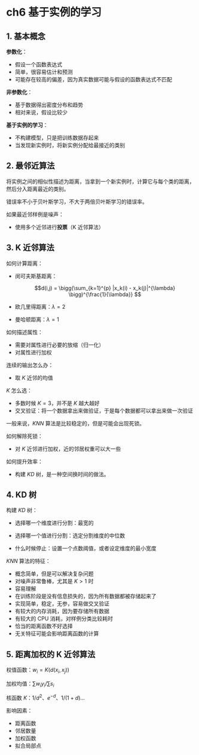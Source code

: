 # ch6 基于实例的学习

## 1. 基本概念

**参数化**：

- 假设一个函数表达式
- 简单，很容易估计和预测
- 可能存在较高的偏差，因为真实数据可能与假设的函数表达式不匹配

**非参数化**：

- 基于数据得出密度分布和趋势
- 相对来说，假设比较少

**基于实例的学习**：

- 不构建模型，只是把训练数据存起来
- 当发现新实例时，将新实例分配给最接近的类别

## 2. 最邻近算法

将实例之间的相似性描述为距离，当拿到一个新实例时，计算它与每个类的距离，然后分入距离最近的类别。

错误率不小于贝叶斯学习，不大于两倍贝叶斯学习的错误率。

如果最近邻样例是噪声：

- 使用多个近邻进行**投票**（K 近邻算法）

## 3. K 近邻算法

如何计算距离：

- 闵可夫斯基距离：

    $$d(i,j) = \bigg(\sum_{k=1}^{p} |x_k(i) - x_k(j)|^{\lambda} \bigg)^{\frac{1}{\lambda}} $$

- 欧几里得距离：$\lambda = 2$

- 曼哈顿距离：$\lambda = 1$

如何描述属性：

- 需要对属性进行必要的放缩（归一化）
- 对属性进行加权

连续的输出怎么办：

- 取 $K$ 近邻的均值

$K$ 怎么选：

- 多数时候 $K = 3$，并不是 $K$ 越大越好
- 交叉验证：将一个数据拿出来做验证，于是每个数据都可以拿出来做一次验证

一般来说，$KNN$ 算法是比较稳定的，但是可能会出现死锁。

如何解除死锁：

- 对 $K$ 近邻进行加权，近的邻居权重可以大一些

如何提升效率：

- 构建 $KD$ 树，是一种空间换时间的做法。

## 4. KD 树

构建 $KD$ 树：

- 选择哪一个维度进行分割：最宽的

- 选择哪一个值进行分割：选定分割维度的中位数

- 什么时候停止：设置一个点数阈值，或者设定维度的最小宽度

$KNN$ 算法的特征：

- 概念简单，但是可以解决复杂问题
- 对噪声非常鲁棒，尤其是 $K>1$ 时
- 容易理解
- 在训练阶段是没有信息损失的，因为所有数据都被存储起来了
- 实现简单，稳定，无参，容易做交叉验证
- 有较大的内存消耗，因为要存储所有数据
- 有较大的 CPU 消耗，对样例分类比较耗时
- 恰当的距离函数不好选择
- 无关特征可能会影响距离函数的计算

## 5. 距离加权的 K 近邻算法

权值函数：$w_i = K(d(x_i, x_j))$

加权均值：$\sum w_i y_i / \sum s_i$

核函数 $K$：$1/d^2$、$e^{-d}$、$1/(1+d)$...

影响因素：

- 距离函数
- 邻居数量
- 加权函数
- 拟合局部点